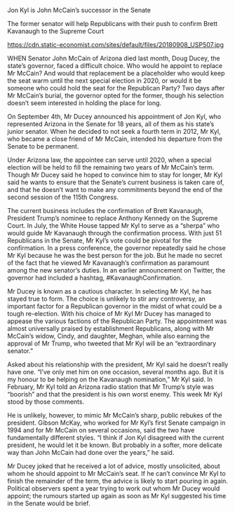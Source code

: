 Jon Kyl is John McCain’s successor in the Senate

The former senator will help Republicans with their push to confirm Brett Kavanaugh to the Supreme Court

https://cdn.static-economist.com/sites/default/files/20180908_USP507.jpg

WHEN Senator John McCain of Arizona died last month, Doug Ducey, the state’s governor, faced a difficult choice. Who would he appoint to replace Mr McCain? And would that replacement be a placeholder who would keep the seat warm until the next special election in 2020, or would it be someone who could hold the seat for the Republican Party? Two days after Mr McCain’s burial, the governor opted for the former, though his selection doesn’t seem interested in holding the place for long.

On September 4th, Mr Ducey announced his appointment of Jon Kyl, who represented Arizona in the Senate for 18 years, all of them as his state’s junior senator. When he decided to not seek a fourth term in 2012, Mr Kyl, who became a close friend of Mr McCain, intended his departure from the Senate to be permanent. 

Under Arizona law, the appointee can serve until 2020, when a special election will be held to fill the remaining two years of Mr McCain’s term. Though Mr Ducey said he hoped to convince him to stay for longer, Mr Kyl said he wants to ensure that the Senate’s current business is taken care of, and that he doesn’t want to make any commitments beyond the end of the second session of the 115th Congress.

The current business includes the confirmation of Brett Kavanaugh, President Trump’s nominee to replace Anthony Kennedy on the Supreme Court. In July, the White House tapped Mr Kyl to serve as a “sherpa” who would guide Mr Kavanaugh through the confirmation process. With just 51 Republicans in the Senate, Mr Kyl’s vote could be pivotal for the confirmation. In a press conference, the governor repeatedly said he chose Mr Kyl because he was the best person for the job. But he made no secret of the fact that he viewed Mr Kavanaugh’s confirmation as paramount among the new senator’s duties. In an earlier announcement on Twitter, the governor had included a hashtag, #KavanaughConfirmation. 

Mr Ducey is known as a cautious character. In selecting Mr Kyl, he has stayed true to form. The choice is unlikely to stir any controversy, an important factor for a Republican governor in the midst of what could be a tough re-election. With his choice of Mr Kyl Mr Ducey has managed to appease the various factions of the Republican Party. The appointment was almost universally praised by establishment Republicans, along with Mr McCain’s widow, Cindy, and daughter, Meghan, while also earning the approval of Mr Trump, who tweeted that Mr Kyl will be an “extraordinary senator.” 

Asked about his relationship with the president, Mr Kyl said he doesn’t really have one. “I’ve only met him on one occasion, several months ago. But it is my honour to be helping on the Kavanaugh nomination,” Mr Kyl said. In February, Mr Kyl told an Arizona radio station that Mr Trump’s style was “boorish” and that the president is his own worst enemy. This week Mr Kyl stood by those comments.

He is unlikely, however, to mimic Mr McCain’s sharp, public rebukes of the president. Gibson McKay, who worked for Mr Kyl’s first Senate campaign in 1994 and for Mr McCain on several occasions, said the two have fundamentally different styles. “I think if Jon Kyl disagreed with the current president, he would let it be known. But probably in a softer, more delicate way than John McCain had done over the years,” he said. 

Mr Ducey joked that he received a lot of advice, mostly unsolicited, about whom he should appoint to Mr McCain’s seat. If he can’t convince Mr Kyl to finish the remainder of the term, the advice is likely to start pouring in again. Political observers spent a year trying to work out whom Mr Ducey would appoint; the rumours started up again as soon as Mr Kyl suggested his time in the Senate would be brief. 